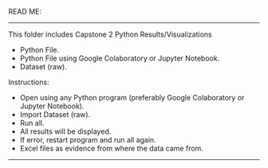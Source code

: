 READ ME: 

--------------------------------------------------------------
This folder includes Capstone 2 Python Results/Visualizations

- Python File.
- Python File using Google Colaboratory or Jupyter Notebook.
- Dataset (raw).

Instructions: 
- Open using any Python program (preferably Google Colaboratory or Jupyter Notebook).
- Import Dataset (raw).
- Run all.
- All results will be displayed.
- If error, restart program and run all again. 
- Excel files as evidence from where the data came from. 
--------------------------------------------------------------
